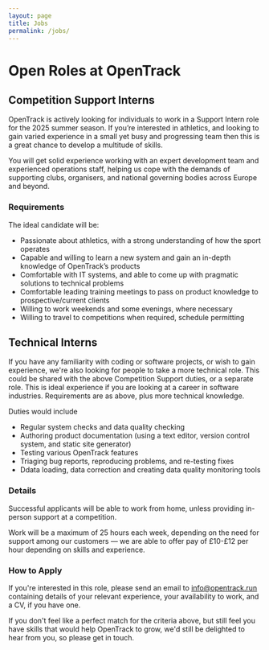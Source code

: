 ```yaml
---
layout: page
title: Jobs
permalink: /jobs/
---
```


# Open Roles at OpenTrack 

## Competition Support Interns

OpenTrack is actively looking for individuals to work in a Support Intern role for the 2025 summer season. If you’re interested in athletics, and looking to gain varied experience in a small yet busy and progressing team then this is a great chance to develop a multitude of skills.

You will get solid experience working with an expert development team and experienced operations staff, helping us cope with the demands of supporting clubs, organisers, and national governing bodies across Europe and beyond.

### Requirements

The ideal candidate will be:
- Passionate about athletics, with a strong understanding of how the sport operates
- Capable and willing to learn a new system and gain an in-depth knowledge of OpenTrack’s products
- Comfortable with IT systems, and able to come up with pragmatic solutions to technical problems
- Comfortable leading training meetings to pass on product knowledge to prospective/current clients
- Willing to work weekends and some evenings, where necessary
- Willing to travel to competitions when required, schedule permitting

## Technical Interns
If you have any familiarity with coding or software projects, or wish to gain experience, we're also looking for people to take a more technical role.  This could be shared with the above Competition Support duties, or a separate role.  This is ideal experience if you are looking at a career in software industries. Requirements are as above, plus more technical knowledge.

Duties would include
- Regular system checks and data quality checking
- Authoring product documentation (using a text editor, version control system, and static site generator)
- Testing various OpenTrack features
- Triaging bug reports, reproducing problems, and re-testing fixes
- Ddata loading, data correction and creating data quality monitoring tools

### Details

Successful applicants will be able to work from home, unless providing in-person support at a competition.

Work will be a maximum of 25 hours each week, depending on the need for support among our customers — we are able to offer pay of £10-£12 per hour depending on skills and experience.

### How to Apply

If you're interested in this role, please send an email to [info@opentrack.run](mailto:info@opentrack.run) containing details of your relevant experience, your availability to work, and a CV, if you have one.

If you don't feel like a perfect match for the criteria above, but still feel you have skills that would help OpenTrack to grow, we'd still be delighted to hear from you, so please get in touch.
